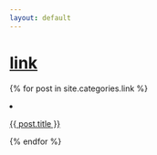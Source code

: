 ```yaml
---
layout: default
---
```


# [link](/link)
{% for post in site.categories.link %}
  <li><a href="{{ post.url }}">
    <p>{{ post.title }}</p>
  </a></li>
{% endfor %}